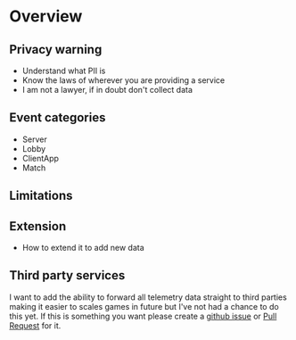 # Overview

## Privacy warning
- Understand what PII is
- Know the laws of wherever you are providing a service
- I am not a lawyer, if in doubt don't collect data

## Event categories
- Server
- Lobby
- ClientApp
- Match

## Limitations

## Extension
- How to extend it to add new data

## Third party services
I want to add the ability to forward all telemetry data straight to third parties making it easier to scales games in future but I've not had a chance to do this yet. If this is something you want please create a [github issue](https://github.com/Teifion/teiserver/issues) or [Pull Request](https://github.com/Teifion/teiserver/pulls) for it.
